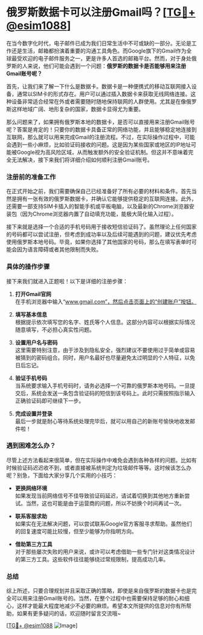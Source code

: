 # 俄罗斯数据卡可以注册Gmail吗？[[TG💪+ @esim1088](https://t.me/s/esim1088)]

在当今数字化时代，电子邮件已成为我们日常生活中不可或缺的一部分。无论是工作还是生活，邮箱都扮演着重要的沟通工具角色。而Google旗下的Gmail作为全球最受欢迎的电子邮件服务之一，更是许多人首选的邮箱平台。然而，对于身处俄罗斯的人来说，他们可能会遇到一个问题：**俄罗斯的数据卡是否能够用来注册Gmail账号呢？**

首先，让我们来了解一下什么是数据卡。数据卡是一种便携式的移动互联网接入设备，通常以SIM卡的形式存在。用户可以通过插入数据卡来获取无线网络连接。这种设备非常适合经常在外或者需要随时随地保持联网的人群使用。尤其是在像俄罗斯这样地域广阔、地形复杂的国家，数据卡显得尤为重要。

那么问题来了，如果拥有俄罗斯本地的数据卡，是否可以直接用来注册Gmail账号呢？答案是肯定的！只要你的数据卡具备正常的网络功能，并且能够稳定地连接到互联网，那么就可以用来完成Gmail的注册流程。不过，在实际操作过程中，可能会遇到一些小麻烦，比如验证码接收的问题。这是因为某些国家或地区的IP地址可能被Google视为高风险区域，从而触发额外的安全验证机制。但这并不意味着完全无法解决，接下来我们将详细介绍如何顺利注册Gmail账号。

### 注册前的准备工作

在正式开始之前，我们需要确保自己已经准备好了所有必要的材料和条件。首先当然是拥有一张有效的俄罗斯数据卡，并确认它能够提供稳定的互联网连接。此外，还需要一部支持SIM卡插入的智能手机或平板电脑，以及最新的Chrome浏览器安装包（因为Chrome浏览器内置了自动填充功能，能极大简化输入过程）。

接下来就是选择一个合适的手机号码用于接收短信验证码了。虽然理论上任何国家的号码都可以尝试注册，但考虑到成功率以及后续可能遇到的问题，建议优先考虑使用俄罗斯本地号码。毕竟，如果你选择了其他国家的号码，那么在填写表单时可能会因为语言障碍或者其他限制而失败。

### 具体的操作步骤

接下来我们就进入正题啦！以下是详细的注册步骤：

1. **打开Gmail官网**  
   在手机浏览器中输入“www.gmail.com”，然后点击页面上的“创建账户”按钮。

2. **填写基本信息**  
   根据提示依次填写您的名字、姓氏等个人信息。这部分内容可以根据实际情况随意填写，不必担心真实性问题。

3. **设置用户名与密码**  
   这里需要特别注意，由于涉及到隐私安全，强烈建议不要使用过于简单或容易被猜到的密码组合。同时，用户名最好也尽量避免太过明显的个人特征，以免日后忘记。

4. **验证手机号码**  
   当系统要求输入手机号码时，请务必选择一个可靠的俄罗斯本地号码。一旦提交后，系统会发送一条包含验证码的短信到该号码上。此时只需按照指示输入正确验证码即可继续下一步。

5. **完成设置并登录**  
   最后一步就是耐心等待系统处理完毕后，就可以用自己的新账号愉快地收发邮件啦！

### 遇到困难怎么办？

尽管上述方法看起来很简单，但在实际操作中难免会遇到各种各样的问题。比如有时候验证码迟迟收不到，或者直接被系统判定为垃圾邮件等等。这时候该怎么办呢？别急，下面给大家分享几个实用的小技巧：

- **更换网络环境**  
  如果发现当前网络信号不佳导致验证码延迟，请试着切换到其他地方重新尝试。当然，这也可能是由于运营商的问题，所以不妨换个时间再试一次。

- **联系客服求助**  
  如果实在无法解决问题，可以尝试联系Google官方客服寻求帮助。虽然他们的回复速度可能比较慢，但至少能够为你指明方向。

- **借助第三方工具**  
  对于那些屡次失败的用户来说，或许可以考虑借助一些专门针对这类情况设计的第三方工具。这些软件往往能够绕过常规限制，提高成功几率。

### 总结

综上所述，只要合理规划并且采取正确的策略，即使是来自俄罗斯的数据卡也是完全可以用来注册Gmail账号的。当然，在整个过程中也需要保持足够的耐心和细心，这样才能最大程度地减少不必要的麻烦。希望本文所提供的信息对你有所帮助，如果有更多疑问的话，欢迎随时留言交流哦~ 

[[TG💪+ @esim1088](https://t.me/s/esim1088) ![Image](https://i.postimg.cc/4NQfJmqS/Snipaste-2025-05-13-00-14-12.png)]